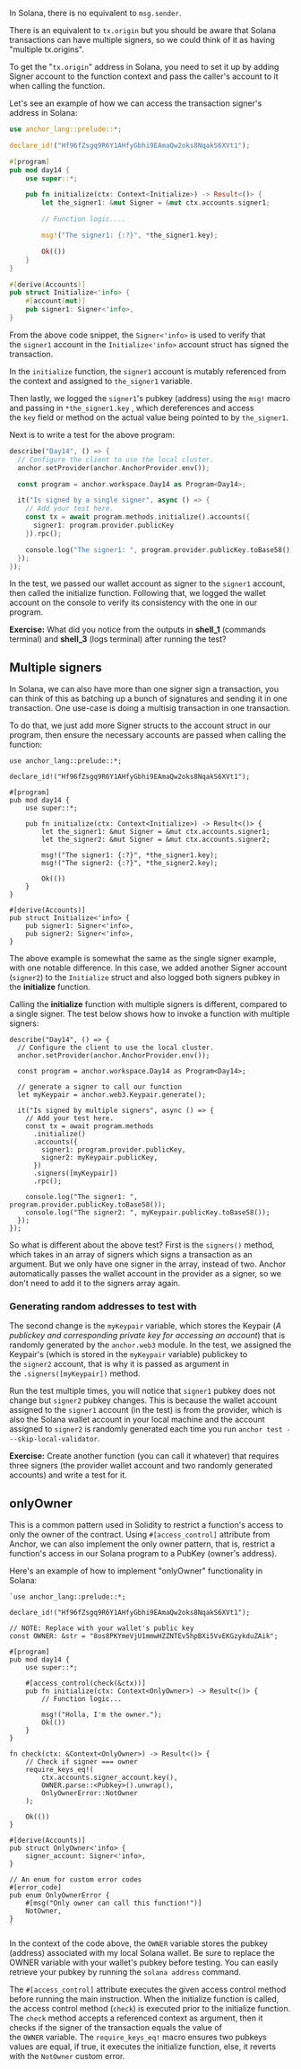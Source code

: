 In Solana, there is no equivalent to `msg.sender`.

There is an equivalent to `tx.origin` but you should be aware that Solana transactions can have multiple signers, so we could think of it as having "multiple tx.origins".

To get the "`tx.origin`" address in Solana, you need to set it up by adding Signer account to the function context and pass the caller's account to it when calling the function.

Let's see an example of how we can access the transaction signer's address in Solana:

```rust
use anchor_lang::prelude::*;

declare_id!("Hf96fZsgq9R6Y1AHfyGbhi9EAmaQw2oks8NqakS6XVt1");

#[program]
pub mod day14 {
    use super::*;

    pub fn initialize(ctx: Context<Initialize>) -> Result<()> {
        let the_signer1: &mut Signer = &mut ctx.accounts.signer1;

        // Function logic....

        msg!("The signer1: {:?}", *the_signer1.key);

        Ok(())
    }
}

#[derive(Accounts)]
pub struct Initialize<'info> {
    #[account(mut)]
    pub signer1: Signer<'info>,
}

```

From the above code snippet, the `Signer<'info>` is used to verify that the `signer1` account in the `Initialize<'info>` account struct has signed the transaction.

In the `initialize` function, the `signer1` account is mutably referenced from the context and assigned to `the_signer1` variable.

Then lastly, we logged the `signer1`'s pubkey (address) using the `msg!` macro and passing in `*the_signer1.key` , which dereferences and access the `key` field or method on the actual value being pointed to by `the_signer1`.

Next is to write a test for the above program:

```rust
describe("Day14", () => {
  // Configure the client to use the local cluster.
  anchor.setProvider(anchor.AnchorProvider.env());

  const program = anchor.workspace.Day14 as Program<Day14>;

  it("Is signed by a single signer", async () => {
    // Add your test here.
    const tx = await program.methods.initialize().accounts({
      signer1: program.provider.publicKey
    }).rpc();

    console.log("The signer1: ", program.provider.publicKey.toBase58());
  });
});

```

In the test, we passed our wallet account as signer to the `signer1` account, then called the initialize function. Following that, we logged the wallet account on the console to verify its consistency with the one in our program.

**Exercise:** What did you notice from the outputs in **shell\_1** (commands terminal) and **shell\_3** (logs terminal) after running the test?


Multiple signers
----------------

In Solana, we can also have more than one signer sign a transaction, you can think of this as batching up a bunch of signatures and sending it in one transaction. One use-case is doing a multisig transaction in one transaction.

To do that, we just add more Signer structs to the account struct in our program, then ensure the necessary accounts are passed when calling the function:

```
use anchor_lang::prelude::*;

declare_id!("Hf96fZsgq9R6Y1AHfyGbhi9EAmaQw2oks8NqakS6XVt1");

#[program]
pub mod day14 {
    use super::*;

    pub fn initialize(ctx: Context<Initialize>) -> Result<()> {
        let the_signer1: &mut Signer = &mut ctx.accounts.signer1;
        let the_signer2: &mut Signer = &mut ctx.accounts.signer2;

        msg!("The signer1: {:?}", *the_signer1.key);
        msg!("The signer2: {:?}", *the_signer2.key);

        Ok(())
    }
}

#[derive(Accounts)]
pub struct Initialize<'info> {
    pub signer1: Signer<'info>,
    pub signer2: Signer<'info>,
}

```

The above example is somewhat the same as the single signer example, with one notable difference. In this case, we added another Signer account (`signer2`) to the `Initialize` struct and also logged both signers pubkey in the **initialize** function.

Calling the **initialize** function with multiple signers is different, compared to a single signer. The test below shows how to invoke a function with multiple signers:

```
describe("Day14", () => {
  // Configure the client to use the local cluster.
  anchor.setProvider(anchor.AnchorProvider.env());

  const program = anchor.workspace.Day14 as Program<Day14>;

  // generate a signer to call our function
  let myKeypair = anchor.web3.Keypair.generate();

  it("Is signed by multiple signers", async () => {
    // Add your test here.
    const tx = await program.methods
      .initialize()
      .accounts({
        signer1: program.provider.publicKey,
        signer2: myKeypair.publicKey,
      })
      .signers([myKeypair])
      .rpc();

    console.log("The signer1: ", program.provider.publicKey.toBase58());
    console.log("The signer2: ", myKeypair.publicKey.toBase58());
  });
});

```

So what is different about the above test? First is the `signers()` method, which takes in an array of signers which signs a transaction as an argument. But we only have one signer in the array, instead of two. Anchor automatically passes the wallet account in the provider as a signer, so we don't need to add it to the signers array again.

### Generating random addresses to test with

The second change is the `myKeypair` variable, which stores the Keypair (*A publickey and corresponding private key for accessing an account*) that is randomly generated by the `anchor.web3` module. In the test, we assigned the Keypair's (which is stored in the `myKeypair` variable) publickey to the `signer2` account, that is why it is passed as argument in the `.signers([myKeypair])` method.

Run the test multiple times, you will notice that `signer1` pubkey does not change but `signer2` pubkey changes. This is because the wallet account assigned to the `signer1` account (in the test) is from the provider, which is also the Solana wallet account in your local machine and the account assigned to `signer2` is randomly generated each time you run `anchor test ---skip-local-validator`.

**Exercise:** Create another function (you can call it whatever) that requires three signers (the provider wallet account and two randomly generated accounts) and write a test for it.

onlyOwner
---------

This is a common pattern used in Solidity to restrict a function's access to only the owner of the contract. Using `#[access_control]` attribute from Anchor, we can also implement the only owner pattern, that is, restrict a function's access in our Solana program to a PubKey (owner's address).

Here's an example of how to implement "onlyOwner" functionality in Solana:

```
`use anchor_lang::prelude::*;

declare_id!("Hf96fZsgq9R6Y1AHfyGbhi9EAmaQw2oks8NqakS6XVt1");

// NOTE: Replace with your wallet's public key
const OWNER: &str = "8os8PKYmeVjU1mmwHZZNTEv5hpBXi5VvEKGzykduZAik";

#[program]
pub mod day14 {
    use super::*;

    #[access_control(check(&ctx))]
    pub fn initialize(ctx: Context<OnlyOwner>) -> Result<()> {
        // Function logic...

        msg!("Holla, I'm the owner.");
        Ok(())
    }
}

fn check(ctx: &Context<OnlyOwner>) -> Result<()> {
    // Check if signer === owner
    require_keys_eq!(
        ctx.accounts.signer_account.key(),
        OWNER.parse::<Pubkey>().unwrap(),
        OnlyOwnerError::NotOwner
    );

    Ok(())
}

#[derive(Accounts)]
pub struct OnlyOwner<'info> {
    signer_account: Signer<'info>,
}

// An enum for custom error codes
#[error_code]
pub enum OnlyOwnerError {
    #[msg("Only owner can call this function!")]
    NotOwner,
}
`
```

In the context of the code above, the `OWNER` variable stores the pubkey (address) associated with my local Solana wallet. Be sure to replace the OWNER variable with your wallet's pubkey before testing. You can easily retrieve your pubkey by running the `solana address` command.

The `#[access_control]` attribute executes the given access control method before running the main instruction. When the initialize function is called, the access control method (`check`) is executed prior to the initialize function. The `check` method accepts a referenced context as argument, then it checks if the signer of the transaction equals the value of the `OWNER` variable. The `require_keys_eq!` macro ensures two pubkeys values are equal, if true, it executes the initialize function, else, it reverts with the `NotOwner` custom error.